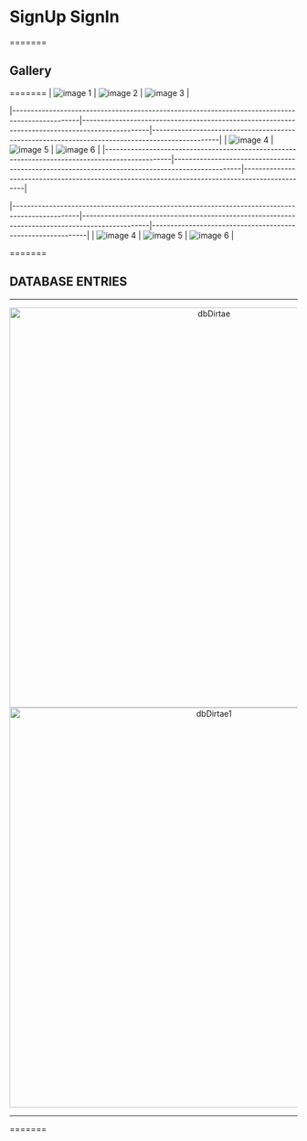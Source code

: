
# **SignUp SignIn**
=======
## **Gallery**
=======
| ![image 1](https://github.com/user-attachments/assets/eeceb1fb-ec29-44b3-8547-21d22e62cbcf) | ![image 2](https://github.com/user-attachments/assets/dea7beb5-c08e-402b-b26d-d3519648bf27) | ![image 3](https://github.com/user-attachments/assets/a7991973-e3b9-4c60-99dc-51f4ba5b1812) |

|------------------------------------------------------------------------------------------------|------------------------------------------------------------------------------------------------|------------------------------------------------------------------------------------------------|
| ![image 4](https://github.com/user-attachments/assets/ade8afa4-1d79-4466-a854-a2fb9fa8ca8c) | ![image 5](https://github.com/user-attachments/assets/a15744a7-04b1-4238-a2e2-44f831753ffd) | ![image 6](https://github.com/user-attachments/assets/3158926a-ee84-4a5e-8dcd-ef9aae9e7d16) |
|------------------------------------------------------------------------------------------------|------------------------------------------------------------------------------------------------|------------------------------------------------------------------------------------------------|

|------------------------------------------------------------------------------------------------|------------------------------------------------------------------------------------------------|------------------------------------------------------------|
| ![image 4](https://github.com/user-attachments/assets/ade8afa4-1d79-4466-a854-a2fb9fa8ca8c) | ![image 5](https://github.com/user-attachments/assets/a15744a7-04b1-4238-a2e2-44f831753ffd) | ![image 6](https://github.com/user-attachments/assets/3158926a-ee84-4a5e-8dcd-ef9aae9e7d16) |

=======

## **DATABASE ENTRIES**

---

<div align="center">
  <img src="https://github.com/user-attachments/assets/1d81fa72-440f-4c86-bdd8-b33bfbc28609" alt="dbDirtae" width="700">
  <br>
  <img src="https://github.com/user-attachments/assets/023de1b7-b270-4d39-9d50-f985dc2afb73" alt="dbDirtae1" width="700">
</div>

---

=======

